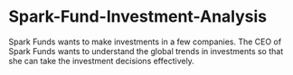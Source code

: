 # Spark-Fund-Investment-Analysis
Spark Funds wants to make investments in a few companies. The CEO of Spark Funds wants to understand the global trends in investments so that she can take the investment decisions effectively.
